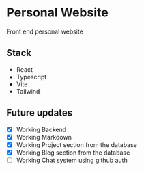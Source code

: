 # Personal Website
Front end personal website

## Stack
- React
- Typescript
- Vite
- Tailwind

## Future updates
- [x] Working Backend
- [x] Working Markdown
- [x] Working Project section from the database
- [x] Working Blog section from the database
- [ ] Working Chat system using github auth
